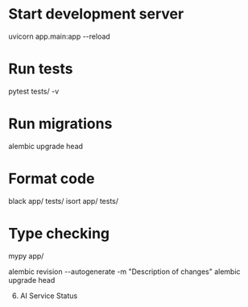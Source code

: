 # Start development server
uvicorn app.main:app --reload

# Run tests
pytest tests/ -v

# Run migrations
alembic upgrade head

# Format code
black app/ tests/
isort app/ tests/

# Type checking
mypy app/


alembic revision --autogenerate -m "Description of changes"
alembic upgrade head

















  6. AI Service Status

